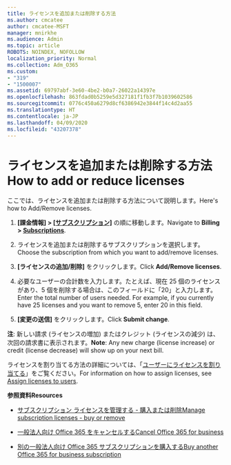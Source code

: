 ```yaml
---
title: ライセンスを追加または削除する方法
ms.author: cmcatee
author: cmcatee-MSFT
manager: mnirkhe
ms.audience: Admin
ms.topic: article
ROBOTS: NOINDEX, NOFOLLOW
localization_priority: Normal
ms.collection: Adm_O365
ms.custom:
- "319"
- "1500007"
ms.assetid: 69797abf-3e60-4be2-b0a7-26022a14397e
ms.openlocfilehash: 863fdad0b5259e5d327181f1fb3f7b1039602586
ms.sourcegitcommit: 0776c450a6279d8cf6386942e3844f14c4d2aa55
ms.translationtype: HT
ms.contentlocale: ja-JP
ms.lasthandoff: 04/09/2020
ms.locfileid: "43207378"
---
```

# <a name="how-to-add-or-reduce-licenses"></a><span data-ttu-id="00c28-102">ライセンスを追加または削除する方法</span><span class="sxs-lookup"><span data-stu-id="00c28-102">How to add or reduce licenses</span></span>

<span data-ttu-id="00c28-103">ここでは、ライセンスを追加または削除する方法について説明します。</span><span class="sxs-lookup"><span data-stu-id="00c28-103">Here's how to Add/Remove licenses.</span></span>
  
1. <span data-ttu-id="00c28-104">**[課金情報] > [[サブスクリプション]](https://portal.office.com/adminportal/home#/subscriptions)** の順に移動します。</span><span class="sxs-lookup"><span data-stu-id="00c28-104">Navigate to **Billing > [Subscriptions](https://portal.office.com/adminportal/home#/subscriptions)**.</span></span>

2. <span data-ttu-id="00c28-105">ライセンスを追加または削除するサブスクリプションを選択します。</span><span class="sxs-lookup"><span data-stu-id="00c28-105">Choose the subscription from which you want to add/remove licenses.</span></span>

3. <span data-ttu-id="00c28-106">**[ライセンスの追加/削除]** をクリックします。</span><span class="sxs-lookup"><span data-stu-id="00c28-106">Click **Add/Remove licenses**.</span></span>

4. <span data-ttu-id="00c28-p101">必要なユーザーの合計数を入力します。たとえば、現在 25 個のライセンスがあり、5 個を削除する場合は、このフィールドに「20」と入力します。</span><span class="sxs-lookup"><span data-stu-id="00c28-p101">Enter the total number of users needed. For example, if you currently have 25 licenses and you want to remove 5, enter 20 in this field.</span></span>

5. <span data-ttu-id="00c28-109">**[変更の送信]** をクリックします。</span><span class="sxs-lookup"><span data-stu-id="00c28-109">Click **Submit change**.</span></span>

<span data-ttu-id="00c28-110">**注**: 新しい請求 (ライセンスの増加) またはクレジット (ライセンスの減少) は、次回の請求書に表示されます。</span><span class="sxs-lookup"><span data-stu-id="00c28-110">**Note**: Any new charge (license increase) or credit (license decrease) will show up on your next bill.</span></span>

<span data-ttu-id="00c28-111">ライセンスを割り当てる方法の詳細については、「[ユーザーにライセンスを割り当てる](https://docs.microsoft.com/microsoft-365/admin/manage/assign-licenses-to-users)」をご覧ください。</span><span class="sxs-lookup"><span data-stu-id="00c28-111">For information on how to assign licenses, see [Assign licenses to users](https://docs.microsoft.com/microsoft-365/admin/manage/assign-licenses-to-users).</span></span>

 <span data-ttu-id="00c28-112">**参照資料**</span><span class="sxs-lookup"><span data-stu-id="00c28-112">**Resources**</span></span>
  
- [<span data-ttu-id="00c28-113">サブスクリプション ライセンスを管理する - 購入または削除</span><span class="sxs-lookup"><span data-stu-id="00c28-113">Manage subscription licenses - buy or remove</span></span>](https://docs.microsoft.com/ja-JP/microsoft-365/commerce/licenses/buy-licenses)

- [<span data-ttu-id="00c28-114">一般法人向け Office 365 をキャンセルする</span><span class="sxs-lookup"><span data-stu-id="00c28-114">Cancel Office 365 for business</span></span>](https://support.office.com/article/Cancel-Office-365-for-business-b1bc0bef-4608-4601-813a-cdd9f746709a)

- [<span data-ttu-id="00c28-115">別の一般法人向け Office 365 サブスクリプションを購入する</span><span class="sxs-lookup"><span data-stu-id="00c28-115">Buy another Office 365 for business subscription</span></span>](https://support.office.com/article/Buy-another-Office-365-for-business-subscription-fab3b86c-3359-4042-8692-5d4dc7550b7c)
